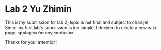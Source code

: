 # Lab 2 Yu Zhimin

This is my submission for lab 2, topic is not final and subject to change!
Since my first lab's submission is too simple, I decided to create a new wiki page, apologies for any confusion.

Thanks for your attention!
